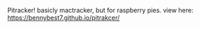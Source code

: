 Pitracker!
basicly mactracker, but for raspberry pies.
view here: https://bennybest7.github.io/pitrakcer/

